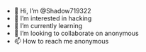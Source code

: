 - 👋 Hi, I’m @Shadow719322
- 👀 I’m interested in hacking
- 🌱 I’m currently learning
- 💞️ I’m looking to collaborate on anonymous
- 📫 How to reach me anonymous

<!---
Shadow719322/Shadow719322 is a ✨ special ✨ repository because its `README.md` (this file) appears on your GitHub profile.
You can click the Preview link to take a look at your changes.
--->
